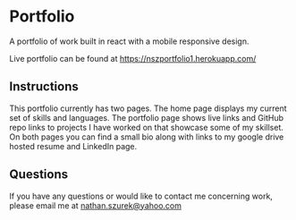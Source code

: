 # Portfolio
A portfolio of work built in react with a mobile responsive design.

Live portfolio can be found at <a href="https://nszportfolio1.herokuapp.com/" target="_blank">https://nszportfolio1.herokuapp.com/</a>

## Instructions
This portfolio currently has two pages. The home page displays my current set of skills and languages. The portfolio page shows live links and GitHub repo links to projects I have worked on that showcase some of my skillset. On both pages you can find a small bio along with links to my google drive hosted resume and LinkedIn page.

## Questions

If you have any questions or would like to contact me concerning work, please email me at nathan.szurek@yahoo.com